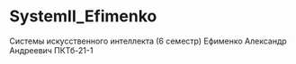 # SystemII_Efimenko
Системы искусственного интеллекта (6 семестр)
Ефименко Александр Андреевич ПКТб-21-1
